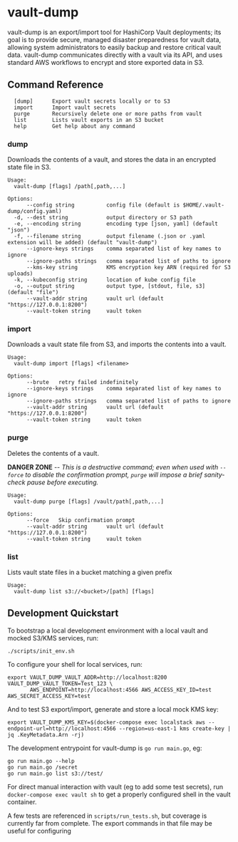 # vault-dump

vault-dump is an export/import tool for HashiCorp Vault deployments; its goal is to provide secure, managed disaster preparedness for vault data, allowing system administrators to easily backup and restore critical vault data. vault-dump communicates directly with a vault via its API, and uses standard AWS workflows to encrypt and store exported data in S3. 

## Command Reference

```
  [dump]      Export vault secrets locally or to S3
  import      Import vault secrets
  purge       Recursively delete one or more paths from vault
  list        Lists vault exports in an S3 bucket
  help        Get help about any command
```

### dump

Downloads the contents of a vault, and stores the data in an encrypted state file in S3.

```
Usage:
  vault-dump [flags] /path[,path,...]
  
Options:
      --config string          config file (default is $HOME/.vault-dump/config.yaml)
  -d, --dest string            output directory or S3 path
  -e, --encoding string        encoding type [json, yaml] (default "json")
  -f, --filename string        output filename (.json or .yaml extension will be added) (default "vault-dump")
      --ignore-keys strings    comma separated list of key names to ignore
      --ignore-paths strings   comma separated list of paths to ignore
      --kms-key string         KMS encryption key ARN (required for S3 uploads)
  -k, --kubeconfig string      location of kube config file
  -o, --output string          output type, [stdout, file, s3] (default "file")
      --vault-addr string      vault url (default "https://127.0.0.1:8200")
      --vault-token string     vault token
```


### import

Downloads a vault state file from S3, and imports the contents into a vault.

```
Usage:
  vault-dump import [flags] <filename>

Options:
      --brute   retry failed indefinitely
      --ignore-keys strings    comma separated list of key names to ignore
      --ignore-paths strings   comma separated list of paths to ignore
      --vault-addr string      vault url (default "https://127.0.0.1:8200")
      --vault-token string     vault token
```


### purge

Deletes the contents of a vault.

**DANGER ZONE** -- _This is a destructive command; even when used with `--force` to disable the confirmation prompt, `purge` will impose a brief sanity-check pause before executing._

```
Usage:
  vault-dump purge [flags] /vault/path[,path,...]

Options:
      --force   Skip confirmation prompt
      --vault-addr string      vault url (default "https://127.0.0.1:8200")
      --vault-token string     vault token
```


### list

Lists vault state files in a bucket matching a given prefix

```
Usage:
  vault-dump list s3://<bucket>/[path] [flags]
```

## Development Quickstart

To bootstrap a local development environment with a local vault and mocked S3/KMS services, run:
```
./scripts/init_env.sh
```

To configure your shell for local services, run: 
```
export VAULT_DUMP_VAULT_ADDR=http://localhost:8200 VAULT_DUMP_VAULT_TOKEN=Test_123 \
       AWS_ENDPOINT=http://localhost:4566 AWS_ACCESS_KEY_ID=test AWS_SECRET_ACCESS_KEY=test
```

And to test S3 export/import, generate and store a local mock KMS key:
```
export VAULT_DUMP_KMS_KEY=$(docker-compose exec localstack aws --endpoint-url=http://localhost:4566 --region=us-east-1 kms create-key | jq .KeyMetadata.Arn -rj)
```

The development entrypoint for vault-dump is `go run main.go`, eg:
```
go run main.go --help
go run main.go /secret
go run main.go list s3://test/
```

For direct manual interaction with vault (eg to add some test secrets), run `docker-compose exec vault sh` to get a properly configured shell in the vault container.

A few tests are referenced in `scripts/run_tests.sh`, but coverage is currently far from complete. The export commands in that file may be useful for configuring
